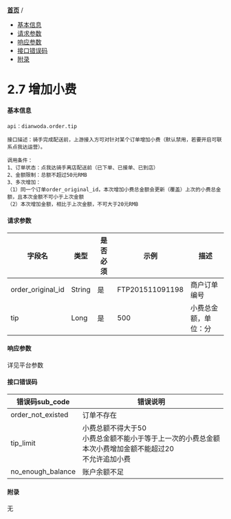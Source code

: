 [**首页**](http://baidu.com) /

- <a href="#基本信息">基本信息</a>
- <a href="#请求参数">请求参数</a>
- <a href="#响应参数">响应参数</a>
- <a href="#接口错误码">接口错误码</a>
- <a href="#附录">附录</a>


# 2.7 增加小费

#### 基本信息
```
api：dianwoda.order.tip

接口描述：骑手完成配送前，上游接入方可对针对某个订单增加小费（默认禁用，若要开启可联系点我达运营）。

调用条件：
1、订单状态：点我达骑手离店配送前（已下单、已接单、已到店）
2、金额限制：总额不超过50元RMB
3、多次增加：
（1）同一个订单order_original_id，本次增加小费总金额会更新（覆盖）上次的小费总金额，且本次金额不可小于上次金额
（2）本次增加金额，相比于上次金额，不可大于20元RMB
```

#### 请求参数
字段名 | 类型 | 是否必须 | 示例 | 描述
---|---|---|---|---
order\_original\_id|String|是|FTP201511091198|商户订单编号
tip|Long|是|500|小费总金额，单位：分

#### 响应参数
详见平台参数

#### 接口错误码
错误码sub_code | 错误说明
---|---|
order\_not\_existed|订单不存在|
tip\_limit|小费总额不得大于50<br>小费总金额不能小于等于上一次的小费总金额<br>本次小费增加金额不能超过20<br>不允许追加小费|
no\_enough\_balance|账户余额不足|
#### 附录
无